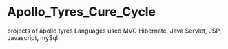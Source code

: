 # Apollo_Tyres_Cure_Cycle
projects of apollo tyres
Languages used MVC Hibernate, Java Servlet, JSP, Javascript, mySql 
